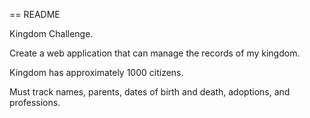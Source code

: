 == README

Kingdom Challenge.

Create a web application that can manage the records of my kingdom.

Kingdom has approximately 1000 citizens.

Must track names, parents, dates of birth and death, adoptions, and
professions.

